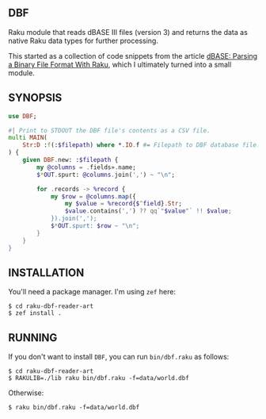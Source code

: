 DBF 
----

Raku module that reads dBASE III files (version 3) and returns the data as native Raku data types for further processing.

This started as a collection of code snippets from the article [dBASE: Parsing a Binary File Format With Raku](https://dev.to/uzluisf/dbase-parsing-a-binary-file-format-with-raku-2fm6), which I ultimately turned into a small module. 

SYNOPSIS
--------

```raku
use DBF;

#| Print to STDOUT the DBF file's contents as a CSV file.
multi MAIN(
    Str:D :f(:$filepath) where *.IO.f #= Filepath to DBF database file.
) {
    given DBF.new: :$filepath {
        my @columns = .fields».name;
        $*OUT.spurt: @columns.join(',') ~ "\n";

        for .records -> %record {
            my $row = @columns.map({
                my $value = %record{$^field}.Str;
                $value.contains(',') ?? qq`"$value"` !! $value;
            }).join(',');
            $*OUT.spurt: $row ~ "\n";
        }
    }
}
```

INSTALLATION
------------

You'll need a package manager. I'm using `zef` here:

```terminal
$ cd raku-dbf-reader-art
$ zef install .
```

RUNNING
-------

If you don't want to install `DBF`, you can run `bin/dbf.raku` as follows:

```terminal
$ cd raku-dbf-reader-art
$ RAKULIB=./lib raku bin/dbf.raku -f=data/world.dbf
```

Otherwise:

```terminal
$ raku bin/dbf.raku -f=data/world.dbf
```


